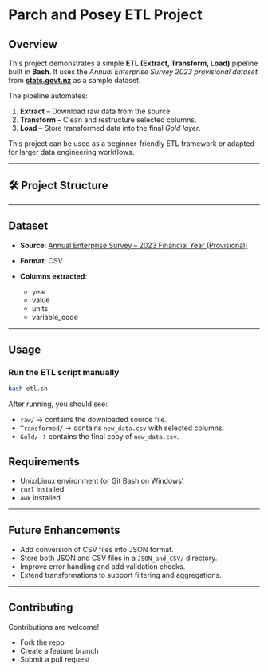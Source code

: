 # Parch and Posey ETL Project

## Overview

This project demonstrates a simple **ETL (Extract, Transform, Load)** pipeline built in **Bash**.
It uses the *Annual Enterprise Survey 2023 provisional dataset* from **[stats.govt.nz](https://www.stats.govt.nz/)** as a sample dataset.

The pipeline automates:

1. **Extract** – Download raw data from the source.
2. **Transform** – Clean and restructure selected columns.
3. **Load** – Store transformed data into the final *Gold layer*.

This project can be used as a beginner-friendly ETL framework or adapted for larger data engineering workflows.

---

## 🛠 Project Structure


---

## Dataset

* **Source**: [Annual Enterprise Survey – 2023 Financial Year (Provisional)](https://www.stats.govt.nz/large-datasets/csv-files-for-download/)
* **Format**: CSV
* **Columns extracted**:

  * year
  * value
  * units
  * variable_code

---

## Usage

### Run the ETL script manually

```bash
bash etl.sh
```

After running, you should see:

* `raw/` → contains the downloaded source file.
* `Transformed/` → contains `new_data.csv` with selected columns.
* `Gold/` → contains the final copy of `new_data.csv`.


## Requirements

* Unix/Linux environment (or Git Bash on Windows)
* `curl` installed
* `awk` installed

---

## Future Enhancements

* Add conversion of CSV files into JSON format.
* Store both JSON and CSV files in a `JSON_and_CSV/` directory.
* Improve error handling and add validation checks.
* Extend transformations to support filtering and aggregations.

---

## Contributing

Contributions are welcome!

* Fork the repo
* Create a feature branch
* Submit a pull request
